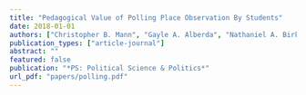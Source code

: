 ```yaml
---
title: "Pedagogical Value of Polling Place Observation By Students"
date: 2018-01-01
authors: ["Christopher B. Mann", "Gayle A. Alberda", "Nathaniel A. Birkhead", "Yu Ouyang", "Chloe Singer", "Charles Stewart III", "Michael C. Herron", "Emily Beaulieu", "Frederick Boehmke", "Joshua Boston", "Francisco Cantu", "Rachael Cobb", "David Darmofal", "Thomas C. Ellington", "Charles J. Finocchiaro", "Michael Gilbert", "Victor Haynes", "Brian Janssen", "David Kimball", "Charles Kromkowski", "Elena Llaudet", "Matthew R. Miles", "David Miller", "Lindsay Nielson", "Costas Panagopoulos", admin, "Min Hee Seo", "Haley Simmons", "Corwin Smidt", "Robert Stein", "Rachel VanSickle-Ward", "Abby K. Wood", "Julie Wronski"]
publication_types: ["article-journal"]
abstract: ""
featured: false
publication: "*PS: Political Science & Politics*"
url_pdf: "papers/polling.pdf"
---
```


